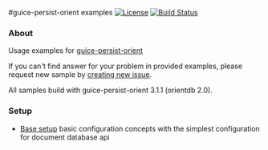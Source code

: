 #guice-persist-orient examples
[![License](http://img.shields.io/badge/license-MIT-blue.svg?style=flat)](http://www.opensource.org/licenses/MIT)
[![Build Status](http://img.shields.io/travis/xvik/guice-persist-orient-examples.svg)](https://travis-ci.org/xvik/guice-persist-orient-examples)

### About

Usage examples for [guice-persist-orient](https://github.com/xvik/guice-persist-orient)

If you can't find answer for your problem in provided examples, please request new sample by 
[creating new issue](https://github.com/xvik/guice-persist-orient-examples/issues).

All samples build with guice-persist-orient 3.1.1 (orientdb 2.0).

### Setup

* [Base setup](https://github.com/xvik/guice-persist-orient-examples/tree/master/setup-base) 
basic configuration concepts with the simplest configuration for document database api 


